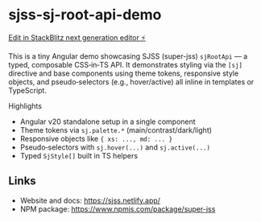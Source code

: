 # sjss-sj-root-api-demo

[Edit in StackBlitz next generation editor ⚡️](https://stackblitz.com/~/github.com/rsantoyo-dev/sjss-sj-root-api-demo)

This is a tiny Angular demo showcasing SJSS (super-jss) `sjRootApi` — a typed, composable CSS‑in‑TS API. It demonstrates styling via the `[sj]` directive and base components using theme tokens, responsive style objects, and pseudo‑selectors (e.g., hover/active) all inline in templates or TypeScript.

Highlights
- Angular v20 standalone setup in a single component
- Theme tokens via `sj.palette.*` (main/contrast/dark/light)
- Responsive objects like `{ xs: ..., md: ... }`
- Pseudo‑selectors with `sj.hover(...)` and `sj.active(...)`
- Typed `SjStyle[]` built in TS helpers

## Links

- Website and docs: https://sjss.netlify.app/
- NPM package: https://www.npmjs.com/package/super-jss
